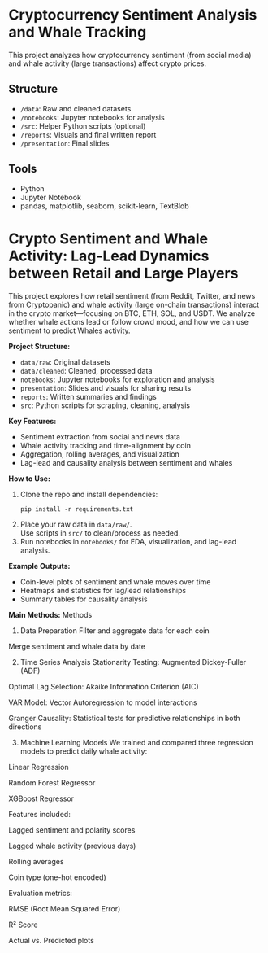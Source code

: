 # Cryptocurrency Sentiment Analysis and Whale Tracking

This project analyzes how cryptocurrency sentiment (from social media) and whale activity (large transactions) affect crypto prices.

## Structure
- `/data`: Raw and cleaned datasets
- `/notebooks`: Jupyter notebooks for analysis
- `/src`: Helper Python scripts (optional)
- `/reports`: Visuals and final written report
- `/presentation`: Final slides

## Tools
- Python
- Jupyter Notebook
- pandas, matplotlib, seaborn, scikit-learn, TextBlob


# Crypto Sentiment and Whale Activity: Lag-Lead Dynamics between Retail and Large Players

This project explores how retail sentiment (from Reddit, Twitter, and news from Cryptopanic) and whale activity (large on-chain transactions) interact in the crypto market—focusing on BTC, ETH, SOL, and USDT. We analyze whether whale actions lead or follow crowd mood, and how we can use sentiment to predict Whales activity.


**Project Structure:**
- `data/raw`: Original datasets
- `data/cleaned`: Cleaned, processed data
- `notebooks`: Jupyter notebooks for exploration and analysis
- `presentation`: Slides and visuals for sharing results
- `reports`: Written summaries and findings
- `src`: Python scripts for scraping, cleaning, analysis

**Key Features:**
- Sentiment extraction from social and news data
- Whale activity tracking and time-alignment by coin
- Aggregation, rolling averages, and visualization
- Lag-lead and causality analysis between sentiment and whales

**How to Use:**
1. Clone the repo and install dependencies:
    ```
    pip install -r requirements.txt
    ```
2. Place your raw data in `data/raw/`.  
   Use scripts in `src/` to clean/process as needed.
3. Run notebooks in `notebooks/` for EDA, visualization, and lag-lead analysis.

**Example Outputs:**  
- Coin-level plots of sentiment and whale moves over time  
- Heatmaps and statistics for lag/lead relationships  
- Summary tables for causality analysis

**Main Methods:**
Methods
1. Data Preparation
Filter and aggregate data for each coin

Merge sentiment and whale data by date

2. Time Series Analysis
Stationarity Testing: Augmented Dickey-Fuller (ADF)

Optimal Lag Selection: Akaike Information Criterion (AIC)

VAR Model: Vector Autoregression to model interactions

Granger Causality: Statistical tests for predictive relationships in both directions

3. Machine Learning Models
We trained and compared three regression models to predict daily whale activity:

Linear Regression

Random Forest Regressor

XGBoost Regressor

Features included:

Lagged sentiment and polarity scores

Lagged whale activity (previous days)

Rolling averages

Coin type (one-hot encoded)

Evaluation metrics:

RMSE (Root Mean Squared Error)

R² Score

Actual vs. Predicted plots





